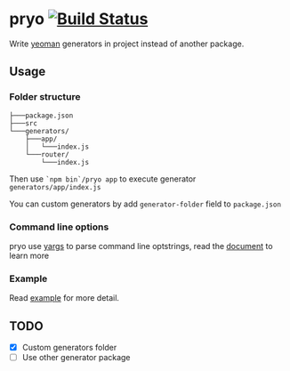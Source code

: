 # pryo [![Build Status](https://img.shields.io/travis/bolasblack/pryo/master.svg?style=flat)](https://travis-ci.org/bolasblack/pryo)

Write [yeoman](http://yeoman.io/) generators in project instead of another package.

## Usage

### Folder structure

```
├───package.json
├───src
└───generators/
    ├───app/
    │   └───index.js
    └───router/
        └───index.js
```

Then use <code>&grave;npm bin&grave;/pryo app</code> to execute generator `generators/app/index.js`

You can custom generators by add `generator-folder` field to `package.json`

### Command line options

pryo use [yargs](http://yargs.js.org/) to parse command line optstrings, read the [document](http://yargs.js.org/docs/#parsing-tricks) to learn more

### Example

Read [example](example) for more detail.

## TODO

- [x] Custom generators folder
- [ ] Use other generator package
